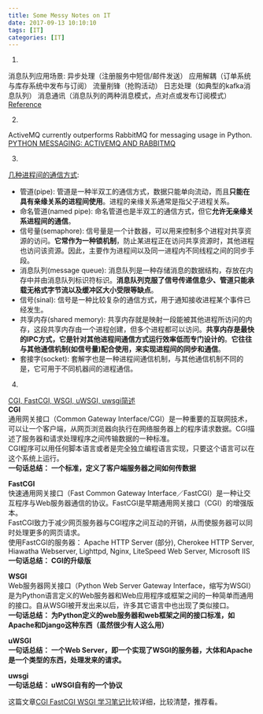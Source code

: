 ```yaml
---
title: Some Messy Notes on IT
date: 2017-09-13 10:10:10
tags: [IT]
categories: [IT]
---
```


1.
消息队列应用场景:
异步处理（注册服务中短信/邮件发送）
应用解耦（订单系统与库存系统中发布与订阅）
流量削锋（抢购活动）
日志处理（如典型的kafka消息队列）
消息通讯（消息队列的两种消息模式，点对点或发布订阅模式）
[Reference](http://blog.csdn.net/shaobingj126/article/details/50585035)

2.
ActiveMQ currently outperforms RabbitMQ for messaging usage in Python.
[PYTHON MESSAGING: ACTIVEMQ AND RABBITMQ](http://sensatic.net/activemq/python-messaging-activemq-and-rabbitmq.html)

3.
[几种进程间的通信方式](http://www.cnblogs.com/mydomain/archive/2010/09/23/1833369.html):
+ 管道(pipe): 管道是一种半双工的通信方式，数据只能单向流动，而且**只能在具有亲缘关系的进程间使用**。进程的亲缘关系通常是指父子进程关系。
+ 命名管道(named pipe): 命名管道也是半双工的通信方式，但它**允许无亲缘关系进程间的通信**。
+ 信号量(semaphore): 信号量是一个计数器，可以用来控制多个进程对共享资源的访问。**它常作为一种锁机制**，防止某进程正在访问共享资源时，其他进程也访问该资源。因此，主要作为进程间以及同一进程内不同线程之间的同步手段。
+ 消息队列(message queue): 消息队列是一种存储消息的数据结构，存放在内存中并由消息队列标识符标识。**消息队列克服了信号传递信息少、管道只能承载无格式字节流以及缓冲区大小受限等缺点**。
+ 信号(sinal): 信号是一种比较复杂的通信方式，用于通知接收进程某个事件已经发生。
+ 共享内存(shared memory): 共享内存就是映射一段能被其他进程所访问的内存，这段共享内存由一个进程创建，但多个进程都可以访问。**共享内存是最快的IPC方式，它是针对其他进程间通信方式运行效率低而专门设计的**。**它往往与其他通信机制(如信号量)配合使用，来实现进程间的同步和通信**。
+ 套接字(socket): 套解字也是一种进程间通信机制，与其他通信机制不同的是，它可用于不同机器间的进程通信。

4.
[CGI, FastCGI, WSGI, uWSGI, uwsgi简述](https://www.cnblogs.com/wswang/p/6044978.html)  
**CGI**  
通用网关接口（Common Gateway Interface/CGI）是一种重要的互联网技术，可以让一个客户端，从网页浏览器向执行在网络服务器上的程序请求数据。CGI描述了服务器和请求处理程序之间传输数据的一种标准。  
CGI程序可以用任何脚本语言或者是完全独立编程语言实现，只要这个语言可以在这个系统上运行。  
**一句话总结： 一个标准，定义了客户端服务器之间如何传数据**  

**FastCGI**  
快速通用网关接口（Fast Common Gateway Interface／FastCGI）是一种让交互程序与Web服务器通信的协议。FastCGI是早期通用网关接口（CGI）的增强版本。  
FastCGI致力于减少网页服务器与CGI程序之间互动的开销，从而使服务器可以同时处理更多的网页请求。  
使用FastCGI的服务器： Apache HTTP Server (部分), Cherokee HTTP Server, Hiawatha Webserver, Lighttpd, Nginx, LiteSpeed Web Server, Microsoft IIS  
**一句话总结： CGI的升级版**  

**WSGI**  
Web服务器网关接口（Python Web Server Gateway Interface，缩写为WSGI）是为Python语言定义的Web服务器和Web应用程序或框架之间的一种简单而通用的接口。自从WSGI被开发出来以后，许多其它语言中也出现了类似接口。  
**一句话总结： 为Python定义的web服务器和web框架之间的接口标准，如Apache和Django这种东西（虽然很少有人这么用）**  

**uWSGI**  
**一句话总结： 一个Web Server，即一个实现了WSGI的服务器，大体和Apache是一个类型的东西，处理发来的请求。**

**uwsgi**  
**一句话总结： uWSGI自有的一个协议**  

这篇文章[CGI FastCGI WSGI 学习笔记](https://blog.callmewhy.com/2015/12/07/what-is-wsgi-and-cgi/)比较详细，比较清楚，推荐看。
